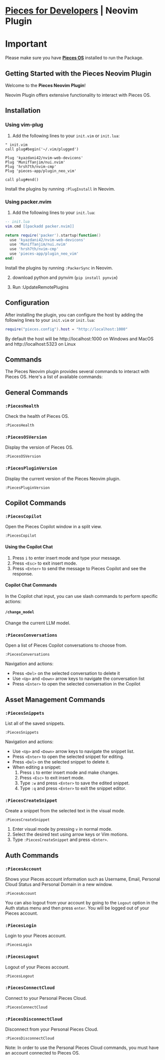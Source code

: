 # [Pieces for Developers](https://pieces.app) | Neovim Plugin

# Important

Please make sure you have [**Pieces OS**](https://docs.pieces.app/installation-getting-started/what-am-i-installing) installed to run the Package.

## Getting Started with the Pieces Neovim Plugin

Welcome to the **Pieces Neovim Plugin**!

Neovim Plugin offers extensive functionality to interact with Pieces OS.

## Installation

### Using vim-plug

1. Add the following lines to your `init.vim` or `init.lua`:

```vim
" init.vim
call plug#begin('~/.vim/plugged')

Plug 'kyazdani42/nvim-web-devicons'
Plug 'MunifTanjim/nui.nvim'
Plug 'hrsh7th/nvim-cmp'
Plug 'pieces-app/plugin_neo_vim'

call plug#end()
```

Install the plugins by running `:PlugInstall` in Neovim.

### Using packer.nvim

1. Add the following lines to your `init.lua`:

```lua
-- init.lua
vim.cmd [[packadd packer.nvim]]

return require('packer').startup(function()
  use 'kyazdani42/nvim-web-devicons'
  use 'MunifTanjim/nui.nvim'
  use 'hrsh7th/nvim-cmp'
  use 'pieces-app/plugin_neo_vim'
end)
```
Install the plugins by running `:PackerSync` in Neovim.



2. download python and pynvim (`pip install pynvim`)

3. Run :UpdateRemotePlugins

 

## Configuration

After installing the plugin, you can configure the host by adding the following lines to your `init.vim` or `init.lua`:

```lua
require("pieces.config").host = "http://localhost:1000"
```

By default the host will be http://localhost:1000 on Windows and MacOS and http://localhost:5323 on Linux

## Commands

The Pieces Neovim plugin provides several commands to interact with Pieces OS. Here's a list of available commands:

## General Commands

### `:PiecesHealth`

Check the health of Pieces OS.

```vim
:PiecesHealth
```

### `:PiecesOSVersion`

Display the version of Pieces OS.

```vim
:PiecesOSVersion
```
### `:PiecesPluginVersion`

Display the current version of the Pieces Neovim plugin.

```vim
:PiecesPluginVersion
```

## Copilot Commands 

### `:PiecesCopilot`

Open the Pieces Copilot window in a split view. 

```vim
:PiecesCopilot
```

#### Using the Copilot Chat

1. Press `i` to enter insert mode and type your message.
2. Press `<Esc>` to exit insert mode.
3. Press `<Enter>` to send the message to Pieces Copilot and see the response.

#### Copilot Chat Commands

In the Copilot chat input, you can use slash commands to perform specific actions:

####  `/change_model`

Change the current LLM model.

### `:PiecesConversations`

Open a list of Pieces Copilot conversations to choose from.

```vim
:PiecesConversations
```
Navigation and actions:
- Press `<Del>` on the selected conversation to delete it
- Use `<Up>` and `<Down>` arrow keys to navigate the conversation list
- Press `<Enter>` to open the selected conversation in the Copilot

## Asset Management Commands

### `:PiecesSnippets`

List all of the saved snippets.

```vim
:PiecesSnippets
```
Navigation and actions:
- Use `<Up>` and `<Down>` arrow keys to navigate the snippet list.
- Press `<Enter>` to open the selected snippet for editing.
- Press `<Del>` on the selected snippet to delete it.
- When editing a snippet:
  1. Press `i` to enter insert mode and make changes.
  2. Press `<Esc>` to exit insert mode.
  3. Type `:w` and press `<Enter>` to save the edited snippet.
  4. Type `:q` and press `<Enter>` to exit the snippet editor.


### `:PiecesCreateSnippet`

Create a snippet from the selected text in the visual mode.

```vim
:PiecesCreateSnippet
```

1. Enter visual mode by pressing `v` in normal mode.
2. Select the desired text using arrow keys or Vim motions.
3. Type `:PiecesCreateSnippet` and press `<Enter>`.

## Auth Commands

### `:PiecesAccount`

Shows your Pieces account information such as Username, Email, Personal Cloud Status and Personal Domain in a new window.  

```vim
:PiecesAccount
```
You can also logout from your account by going to the `Logout` option in the Auth status menu and then press `enter`. You will be logged out of your Pieces account.

### `:PiecesLogin`

Login to your Pieces account.

```vim
:PiecesLogin
```

### `:PiecesLogout`

Logout of your Pieces account.

```vim
:PiecesLogout
```

### `:PiecesConnectCloud`

Connect to your Personal Pieces Cloud. 

```vim
:PiecesConnectCloud
```

### `:PiecesDisconnectCloud`

Disconnect from your Personal Pieces Cloud.

```vim
:PiecesDisconnectCloud
```
 Note: In order to use the Personal Pieces Cloud commands, you must have an account connected to Pieces OS.
